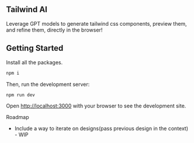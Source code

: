 ## Tailwind AI
Leverage GPT models to generate tailwind css components, preview them, and refine them, directly in the browser!

## Getting Started

Install all the packages.

```bash
npm i
```

Then, run the development server:

```bash
npm run dev
```

Open [http://localhost:3000](http://localhost:3000) with your browser to see the development site.


Roadmap
- Include a way to iterate on designs(pass previous design in the context) - WIP
